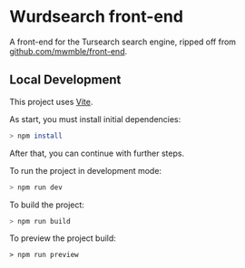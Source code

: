 # Wurdsearch front-end

A front-end for the Tursearch search engine, ripped off from [github.com/mwmble/front-end](https://github.com/mwmbl/front-end).

## Local Development

This project uses [Vite](https://vitejs.dev/).

As start, you must install initial dependencies:
```sh
> npm install
```

After that, you can continue with further steps.

To run the project in development mode:

```sh
> npm run dev
```

To build the project:

```sh
> npm run build
```

To preview the project build:

```
> npm run preview
```
